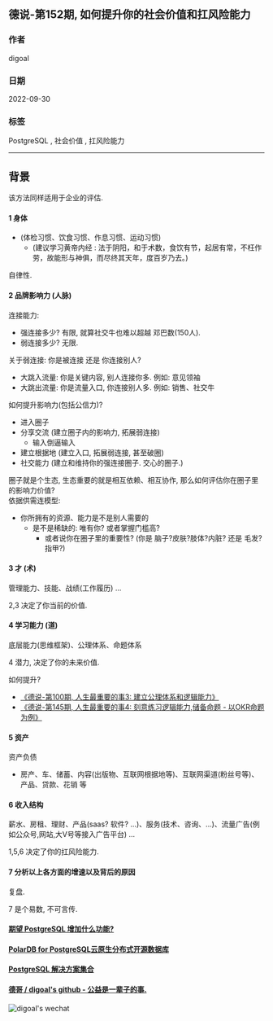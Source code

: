## 德说-第152期, 如何提升你的社会价值和扛风险能力     
                  
### 作者                  
digoal                  
                  
### 日期                  
2022-09-30                 
                  
### 标签                  
PostgreSQL , 社会价值 , 扛风险能力           
                  
----                  
                  
## 背景     
    
该方法同样适用于企业的评估.     
    
    
#### 1 身体     
- (体检习惯、饮食习惯、作息习惯、运动习惯)      
    - (建议学习黄帝内经 : 法于阴阳，和于术数，食饮有节，起居有常，不枉作劳，故能形与神俱，而尽终其天年，度百岁乃去。)    
  
自律性.  
    
#### 2 品牌影响力 (人脉)    
连接能力:     
- 强连接多少? 有限, 就算社交牛也难以超越 邓巴数(150人).        
- 弱连接多少? 无限.       
    
关于弱连接: 你是被连接 还是 你连接别人?      
- 大跳入流量: 你是关键内容, 别人连接你多. 例如: 意见领袖    
- 大跳出流量: 你是流量入口, 你连接别人多. 例如: 销售、社交牛    
    
如何提升影响力(包括公信力)?      
- 进入圈子     
- 分享交流 (建立圈子内的影响力, 拓展弱连接)     
    - 输入倒逼输入
- 建立根据地 (建立入口, 拓展弱连接, 甚至破圈)     
- 社交能力 (建立和维持你的强连接圈子. 交心的圈子.)     
    
圈子就是个生态, 生态重要的就是相互依赖、相互协作, 那么如何评估你在圈子里的影响力价值?    
依据供需连模型:     
- 你所拥有的资源、能力是不是别人需要的    
    - 是不是稀缺的: 唯有你? 或者掌握门槛高?      
        - 或者说你在圈子里的重要性? (你是 脑子?皮肤?肢体?内脏? 还是 毛发?指甲?)        
    
    
#### 3 才 (术)     
管理能力、技能、战绩(工作履历) ...    
  
2,3 决定了你当前的价值.    
    
#### 4 学习能力 (道)     
底层能力(思维框架)、公理体系、命题体系    
  
4 潜力, 决定了你的未来价值.      
    
如何提升?    
- [《德说-第100期, 人生最重要的事3: 建立公理体系和逻辑能力》](../202206/20220610_01.md)      
- [《德说-第145期, 人生最重要的事4: 刻意练习逻辑能力,储备命题 - 以OKR命题为例》](../202209/20220917_01.md)      
    
#### 5 资产    
资产负债    
- 房产、车、储蓄、内容(出版物、互联网根据地等)、互联网渠道(粉丝号等)、产品、贷款、花销 等    
  
#### 6 收入结构     
薪水、房租、理财、产品(saas? 软件? ...)、服务(技术、咨询、...)、流量广告(例如公众号,网站,大V号等接入广告平台) ...     
    
1,5,6 决定了你的扛风险能力.   
  
#### 7 分析以上各方面的增速以及背后的原因    
复盘.  
    
7 是个易数, 不可言传.    
    
  
#### [期望 PostgreSQL 增加什么功能?](https://github.com/digoal/blog/issues/76 "269ac3d1c492e938c0191101c7238216")
  
  
#### [PolarDB for PostgreSQL云原生分布式开源数据库](https://github.com/ApsaraDB/PolarDB-for-PostgreSQL "57258f76c37864c6e6d23383d05714ea")
  
  
#### [PostgreSQL 解决方案集合](https://yq.aliyun.com/topic/118 "40cff096e9ed7122c512b35d8561d9c8")
  
  
#### [德哥 / digoal's github - 公益是一辈子的事.](https://github.com/digoal/blog/blob/master/README.md "22709685feb7cab07d30f30387f0a9ae")
  
  
![digoal's wechat](../pic/digoal_weixin.jpg "f7ad92eeba24523fd47a6e1a0e691b59")
  
